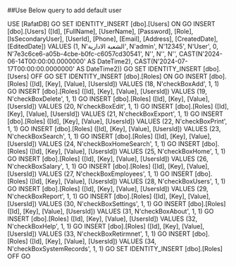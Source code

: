 ##Use Below query to add default user

USE [RafatDB]
GO
SET IDENTITY_INSERT [dbo].[Users] ON 
GO
INSERT [dbo].[Users] ([Id], [FullName], [UserName], [Password], [Role], [IsSecondaryUser], [UserId], [Phone], [Email], [Address], [CreatedDate], [EditedDate]) VALUES (1, N'الشعبة الادارية', N'admin', N'12345', N'User', 0, N'7e3c6ce6-a05b-4cbe-b0fc-c6057cd30541', N'', N'', N'', CAST(N'2024-06-14T00:00:00.0000000' AS DateTime2), CAST(N'2024-07-17T00:00:00.0000000' AS DateTime2))
GO
SET IDENTITY_INSERT [dbo].[Users] OFF
GO
SET IDENTITY_INSERT [dbo].[Roles] ON 
GO
INSERT [dbo].[Roles] ([Id], [Key], [Value], [UsersId]) VALUES (18, N'checkBoxAdd', 1, 1)
GO
INSERT [dbo].[Roles] ([Id], [Key], [Value], [UsersId]) VALUES (19, N'checkBoxDelete', 1, 1)
GO
INSERT [dbo].[Roles] ([Id], [Key], [Value], [UsersId]) VALUES (20, N'checkBoxEdit', 1, 1)
GO
INSERT [dbo].[Roles] ([Id], [Key], [Value], [UsersId]) VALUES (21, N'checkBoxExport', 1, 1)
GO
INSERT [dbo].[Roles] ([Id], [Key], [Value], [UsersId]) VALUES (22, N'checkBoxPrint', 1, 1)
GO
INSERT [dbo].[Roles] ([Id], [Key], [Value], [UsersId]) VALUES (23, N'checkBoxSearch', 1, 1)
GO
INSERT [dbo].[Roles] ([Id], [Key], [Value], [UsersId]) VALUES (24, N'checkBoxHomeSearch', 1, 1)
GO
INSERT [dbo].[Roles] ([Id], [Key], [Value], [UsersId]) VALUES (25, N'checkBoxHome', 1, 1)
GO
INSERT [dbo].[Roles] ([Id], [Key], [Value], [UsersId]) VALUES (26, N'checkBoxSalary', 1, 1)
GO
INSERT [dbo].[Roles] ([Id], [Key], [Value], [UsersId]) VALUES (27, N'checkBoxEmployees', 1, 1)
GO
INSERT [dbo].[Roles] ([Id], [Key], [Value], [UsersId]) VALUES (28, N'checkBoxUsers', 1, 1)
GO
INSERT [dbo].[Roles] ([Id], [Key], [Value], [UsersId]) VALUES (29, N'checkBoxReport', 1, 1)
GO
INSERT [dbo].[Roles] ([Id], [Key], [Value], [UsersId]) VALUES (30, N'checkBoxSettings', 1, 1)
GO
INSERT [dbo].[Roles] ([Id], [Key], [Value], [UsersId]) VALUES (31, N'checkBoxAbout', 1, 1)
GO
INSERT [dbo].[Roles] ([Id], [Key], [Value], [UsersId]) VALUES (32, N'checkBoxHelp', 1, 1)
GO
INSERT [dbo].[Roles] ([Id], [Key], [Value], [UsersId]) VALUES (33, N'checkBoxRetirmnet', 1, 1)
GO
INSERT [dbo].[Roles] ([Id], [Key], [Value], [UsersId]) VALUES (34, N'checkBoxSystemRecords', 1, 1)
GO
SET IDENTITY_INSERT [dbo].[Roles] OFF
GO

